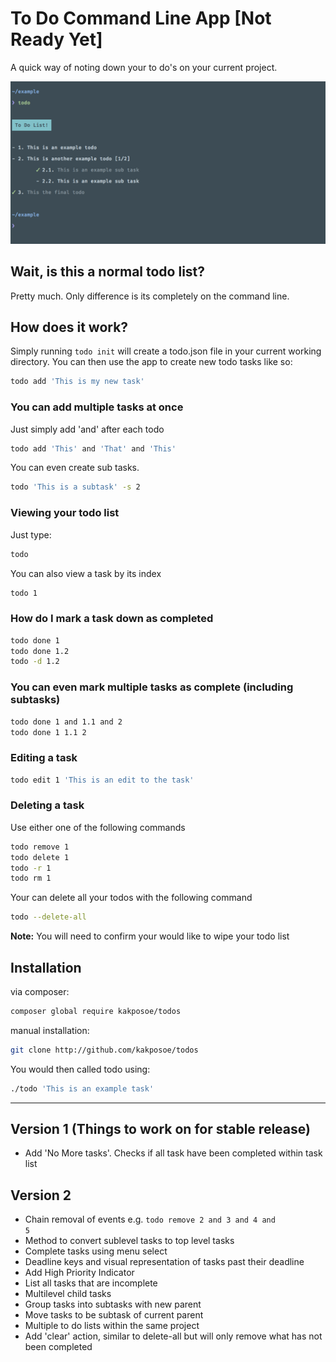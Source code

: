 # To Do Command Line App [Not Ready Yet]

A quick way of noting down your to do's on your current project.

![Todo App](example.png)

## Wait, is this a normal todo list?
Pretty much. Only difference is its completely on the command line. 

## How does it work?
Simply running ```todo init``` will create a todo.json file in your current working directory. You can then use the app to create new todo tasks like so:
```bash
todo add 'This is my new task'
```

### You can add multiple tasks at once
Just simply add 'and' after each todo  
```bash
todo add 'This' and 'That' and 'This'
```

You can even create sub tasks.  
```bash
todo 'This is a subtask' -s 2
```

### Viewing your todo list
Just type:
```bash
todo
```

You can also view a task by its index
```bash
todo 1
```

### How do I mark a task down as completed
```bash
todo done 1
todo done 1.2
todo -d 1.2
```

### You can even mark multiple tasks as complete (including subtasks)
```bash
todo done 1 and 1.1 and 2
todo done 1 1.1 2
```

### Editing a task
```bash
todo edit 1 'This is an edit to the task'
```

### Deleting a task
Use either one of the following commands
```bash
todo remove 1
todo delete 1
todo -r 1
todo rm 1
```

Your can delete all your todos with the following command 
```bash
todo --delete-all
```
**Note:** You will need to confirm your would like to wipe your todo list

## Installation
via composer:
```bash
composer global require kakposoe/todos
```
manual installation:
```bash
git clone http://github.com/kakposoe/todos 
```

You would then called todo using:
```bash
./todo 'This is an example task'
```

___
## Version 1 (Things to work on for stable release)
- Add 'No More tasks'. Checks if all task have been completed within task list

## Version 2
- Chain removal of events e.g. <code>todo remove 2 and 3 and 4 and 5</code>
- Method to convert sublevel tasks to top level tasks
- Complete tasks using menu select
- Deadline keys and visual representation of tasks past their deadline
- Add High Priority Indicator
- List all tasks that are incomplete
- Multilevel child tasks
- Group tasks into subtasks with new parent
- Move tasks to be subtask of current parent
- Multiple to do lists within the same project
- Add 'clear' action, similar to delete-all but will only remove what has not been completed
